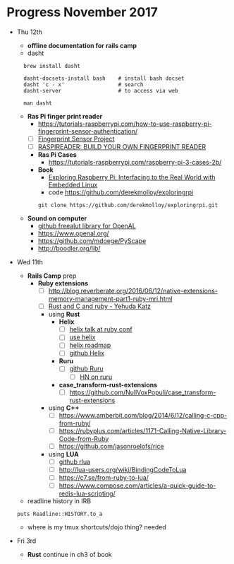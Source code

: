 # Progress November 2017

* Thu 12th
  * **offline documentation for rails camp**
  * dasht
  ```
    brew install dasht

    dasht-docsets-install bash    # install bash docset
    dasht 'c - x'                 # search
    dasht-server                  # to access via web

    man dasht
  ```

  * **Ras Pi finger print reader**
    * https://tutorials-raspberrypi.com/how-to-use-raspberry-pi-fingerprint-sensor-authentication/
    * [ ] [Fingerprint Sensor Project](https://www.raspberrypi.org/forums/viewtopic.php?t=84572)
    * [ ] [RASPIREADER: BUILD YOUR OWN FINGERPRINT READER](https://www.raspberrypi.org/blog/raspireader-fingerprint-scanner/)
    * **Ras Pi Cases**
      * https://tutorials-raspberrypi.com/raspberry-pi-3-cases-2b/
    * **Book**
      * [Exploring Raspberry Pi: Interfacing to the Real World with Embedded Linux](http://au.wiley.com/WileyCDA/WileyTitle/productCd-1119188687.html)
      * code https://github.com/derekmolloy/exploringrpi
      ```
      git clone https://github.com/derekmolloy/exploringrpi.git
      ```
  * **Sound on computer**
    * [github freealut library for OpenAL](https://github.com/vancegroup/freealut)
    * https://www.openal.org/
    * https://github.com/mdoege/PyScape
    * http://boodler.org/lib/

* Wed 11th
  * **Rails Camp** prep
    * **Ruby extensions**
      - [ ] http://blog.reverberate.org/2016/06/12/native-extensions-memory-management-part1-ruby-mri.html
      - [ ] [Rust and C and ruby - Yehuda Katz](https://t.co/Gbkyo2fuz8)
      * using **Rust**
        - **Helix**
          - [ ] [helix talk at ruby conf](http://blog.skylight.io/introducing-helix/)
          - [ ] [use helix](https://usehelix.com/)
          - [ ] [helix roadmap](https://usehelix.com/roadmap)
          - [ ] [github Helix](https://github.com/tildeio/helix)

        - **Ruru**
          - [ ] [github Ruru](https://github.com/d-unseductable/ruru)
            - [ ] [HN on ruru](https://news.ycombinator.com/item?id=11923769)
        - **case_transform-rust-extensions**
          - [ ] https://github.com/NullVoxPopuli/case_transform-rust-extensions
      * using **C++**
        - [ ] https://www.amberbit.com/blog/2014/6/12/calling-c-cpp-from-ruby/
        - [ ] https://rubyplus.com/articles/1171-Calling-Native-Library-Code-from-Ruby
        - [ ] https://github.com/jasonroelofs/rice
      * using **LUA**
        - [ ] [github rlua](https://github.com/whitequark/rlua)
        - [ ] http://lua-users.org/wiki/BindingCodeToLua
        - [ ] https://c7.se/from-ruby-to-lua/
        - [ ] https://www.compose.com/articles/a-quick-guide-to-redis-lua-scripting/

  * readline history in IRB
  ```
  puts Readline::HISTORY.to_a
  ```
  * where is my tmux shortcuts/dojo thing? needed

* Fri 3rd
  * **Rust**
    continue in ch3 of book
